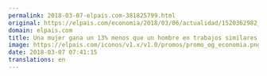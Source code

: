 ```yaml
---
permalink: 2018-03-07-elpais.com-381825799.html
original: https://elpais.com/economia/2018/03/06/actualidad/1520362982_401961.html#?ref=rss&format=simple&link=link
domain: elpais.com
title: Una mujer gana un 13% menos que un hombre en trabajos similares
image: https://elpais.com/iconos/v1.x/v1.0/promos/promo_og_economia.png
date: 2018-03-07 07:41:15
translations: en
---
```


